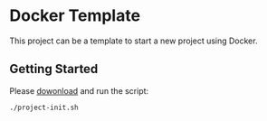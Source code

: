 # Docker Template

This project can be a template to start a new project using Docker.


## Getting Started

Please [dowonload](https://gist.github.com/tommyheavenly7/02a55dabd4866a9a8be50978cb55e848) and run the script:

```shell
./project-init.sh
```
